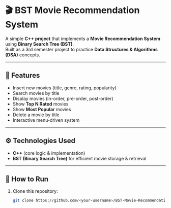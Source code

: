 # 🎬 BST Movie Recommendation System

A simple **C++ project** that implements a **Movie Recommendation System** using **Binary Search Tree (BST)**.  
Built as a 3rd semester project to practice **Data Structures & Algorithms (DSA)** concepts.

---

## 📌 Features
- Insert new movies (title, genre, rating, popularity)
- Search movies by title
- Display movies (in-order, pre-order, post-order)
- Show **Top N Rated** movies
- Show **Most Popular** movies
- Delete a movie by title
- Interactive menu-driven system

---

## ⚙️ Technologies Used
- **C++** (core logic & implementation)
- **BST (Binary Search Tree)** for efficient movie storage & retrieval

---

## 🚀 How to Run
1. Clone this repository:
   ```bash
   git clone https://github.com/<your-username>/BST-Movie-Recommendation.git

